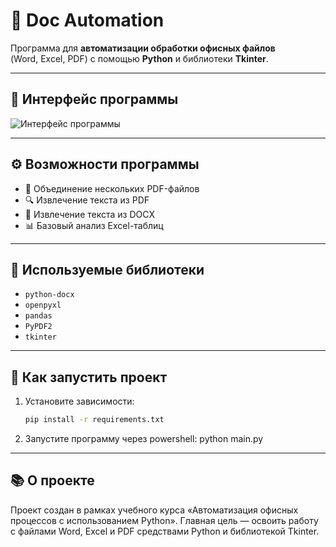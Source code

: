 # 🧩 Doc Automation

Программа для **автоматизации обработки офисных файлов**  
(Word, Excel, PDF) с помощью **Python** и библиотеки **Tkinter**.

---

## 📸 Интерфейс программы
![Интерфейс программы](https://github.com/cartterrr/doc_automation/assets/your_screenshot.png)

---

## ⚙️ Возможности программы
- 📄 Объединение нескольких PDF-файлов  
- 🔍 Извлечение текста из PDF  
- 📝 Извлечение текста из DOCX  
- 📊 Базовый анализ Excel-таблиц  

---

## 🧠 Используемые библиотеки
- `python-docx`
- `openpyxl`
- `pandas`
- `PyPDF2`
- `tkinter`

---

## 💾 Как запустить проект
1. Установите зависимости:
   ```bash
   pip install -r requirements.txt

2. Запустите программу через powershell:
python main.py

---

## 📚 О проекте

Проект создан в рамках учебного курса «Автоматизация офисных процессов с использованием Python».
Главная цель — освоить работу с файлами Word, Excel и PDF средствами Python и библиотекой Tkinter.
